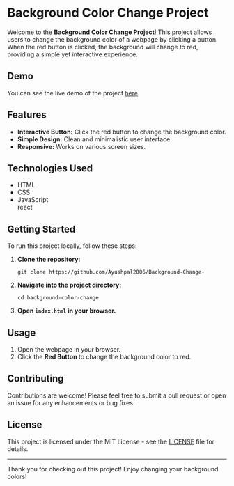 <!DOCTYPE html>
<html lang="en">
<head>
    <meta charset="UTF-8">
    <meta name="viewport" content="width=device-width, initial-scale=1.0">
</head>
<body>

<h1>Background Color Change Project</h1>

<p>Welcome to the <strong>Background Color Change Project</strong>! This project allows users to change the background color of a webpage by clicking a button. When the red button is clicked, the background will change to red, providing a simple yet interactive experience.</p>

<h2>Demo</h2>
<p>You can see the live demo of the project <a href="https://background-change-bice.vercel.app/" target="_blank">here</a>.</p>

<h2>Features</h2>
<ul>
    <li><strong>Interactive Button:</strong> Click the red button to change the background color.</li>
    <li><strong>Simple Design:</strong> Clean and minimalistic user interface.</li>
    <li><strong>Responsive:</strong> Works on various screen sizes.</li>
</ul>

<h2>Technologies Used</h2>
<ul>
    <li>HTML</li>
    <li>CSS</li>
    <li>JavaScript</li>
    <l1>react</l1>
</ul>

<h2>Getting Started</h2>
<p>To run this project locally, follow these steps:</p>
<ol>
    <li><strong>Clone the repository:</strong>
        <pre><code>git clone https://github.com/Ayushpal2006/Background-Change-</code></pre>
    </li>
    <li><strong>Navigate into the project directory:</strong>
        <pre><code>cd background-color-change</code></pre>
    </li>
    <li><strong>Open <code>index.html</code> in your browser.</strong></li>
</ol>

<h2>Usage</h2>
<ol>
    <li>Open the webpage in your browser.</li>
    <li>Click the <strong>Red Button</strong> to change the background color to red.</li>
</ol>

<h2>Contributing</h2>
<p>Contributions are welcome! Please feel free to submit a pull request or open an issue for any enhancements or bug fixes.</p>

<h2>License</h2>
<p>This project is licensed under the MIT License - see the <a href="LICENSE">LICENSE</a> file for details.</p>

<hr>

<p>Thank you for checking out this project! Enjoy changing your background colors!</p>

</body>
</html>
